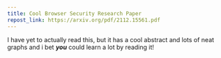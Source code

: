 ```yaml
---
title: Cool Browser Security Research Paper
repost_link: https://arxiv.org/pdf/2112.15561.pdf
---
```


I have yet to actually read this, but it has a cool abstract and lots of neat graphs and i bet **_you_** could learn a lot by reading it!
